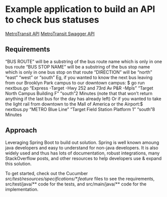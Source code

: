 # Example application to build an API to check bus statuses

[MetroTransit API](http://svc.metrotransit.org/)
[MetroTransit Swagger API](https://svc.metrotransit.org/swagger/index.html)

## Requirements
“BUS ROUTE” will be a substring of the bus route name which is only in one bus route
“BUS STOP NAME” will be a substring of the bus stop name which is only in one bus stop on that route
“DIRECTION” will be “north” “east” “west” or “south”
Eg, if you wanted to know the next bus leaving from our Brooklyn Park campus to our downtown campus:
$ go run nextbus.go “Express -Target -Hwy 252 and 73rd Av P&R -Mpls” “Target North Campus Building F” “south”2 Minutes
(note that that won’t return anything if the last bus for the day has already left)
Or if you wanted to take the light rail from downtown to the Mall of America or the Airport:$ nextbus.py “METRO Blue Line” “Target Field Station Platform 1” “south”8 Minutes

## Approach

Leveraging Spring Boot to build out solution. Spring is well known amoung java developers and easy to understand for non-java developers. It is also widely used and thus has lots of documentation, robust integrations, many StackOverflow posts, and other resources to help developers use & expand this solution.

To get started, check out the Cucumber <em>src/test/resources/specifications/*.feature</em> files to see the requirements, src/test/java/** code for the tests, and src/main/java/** code for the implementation.

